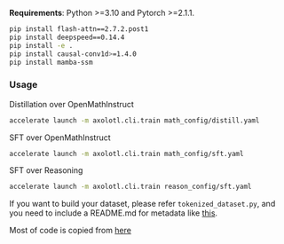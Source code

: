 **Requirements**: Python >=3.10 and Pytorch >=2.1.1.

```bash
pip install flash-attn==2.7.2.post1
pip install deepspeed==0.14.4
pip install -e .
pip install causal-conv1d>=1.4.0
pip install mamba-ssm
```

### Usage

Distillation over OpenMathInstruct

```bash
accelerate launch -m axolotl.cli.train math_config/distill.yaml
```

SFT over OpenMathInstruct

```bash
accelerate launch -m axolotl.cli.train math_config/sft.yaml
```

SFT over Reasoning

```bash
accelerate launch -m axolotl.cli.train reason_config/sft.yaml
```

If you want to build your dataset, please refer `tokenized_dataset.py`, and you need to include a README.md for metadata like [this](https://huggingface.co/datasets/JunxiongWang/R1_Sythetic_SFT/blob/main/README.md).

Most of code is copied from [here](https://github.com/axolotl-ai-cloud/axolotl)